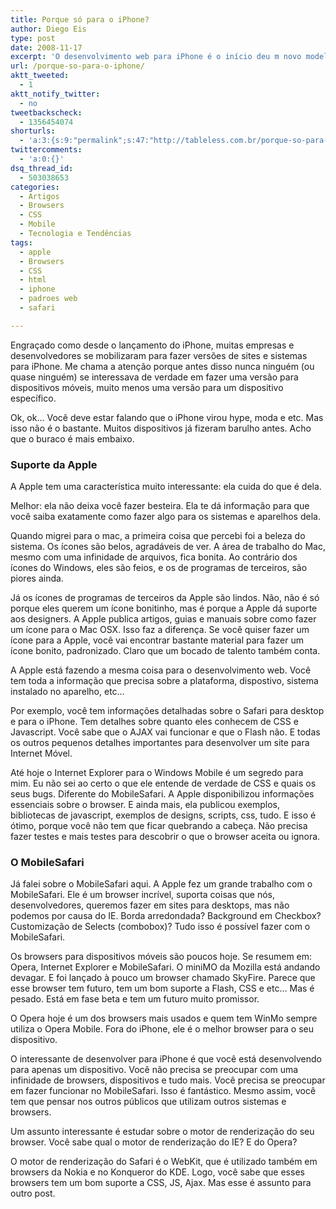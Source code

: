 ```yaml
---
title: Porque só para o iPhone?
author: Diego Eis
type: post
date: 2008-11-17
excerpt: 'O desenvolvimento web para iPhone é o início deu m novo modelo de desenvolvimento web para dispositivos móveis. Os browsers para aparelhos como o iPhone ou aparelhos como os S60 da Nokia, são um novo caminho de navegar. '
url: /porque-so-para-o-iphone/
aktt_tweeted:
  - 1
aktt_notify_twitter:
  - no
tweetbackscheck:
  - 1356454074
shorturls:
  - 'a:3:{s:9:"permalink";s:47:"http://tableless.com.br/porque-so-para-o-iphone";s:7:"tinyurl";s:26:"http://tinyurl.com/3nsgg6h";s:4:"isgd";s:19:"http://is.gd/hT8bId";}'
twittercomments:
  - 'a:0:{}'
dsq_thread_id:
  - 503038653
categories:
  - Artigos
  - Browsers
  - CSS
  - Mobile
  - Tecnologia e Tendências
tags:
  - apple
  - Browsers
  - CSS
  - html
  - iphone
  - padroes web
  - safari

---
```

Engraçado como desde o lançamento do iPhone, muitas empresas e desenvolvedores se mobilizaram para fazer versões de sites e sistemas para iPhone. Me chama a atenção porque antes disso nunca ninguém (ou quase ninguém) se interessava de verdade em fazer uma versão para dispositivos móveis, muito menos uma versão para um dispositivo específico.
  
Ok, ok&#8230; Você deve estar falando que o iPhone virou hype, moda e etc. Mas isso não é o bastante. Muitos dispositivos já fizeram barulho antes. Acho que o buraco é mais embaixo.
  
<!--more-->

### Suporte da Apple

A Apple tem uma característica muito interessante: ela cuida do que é dela.
  
Melhor: ela não deixa você fazer besteira. Ela te dá informação para que você saiba exatamente como fazer algo para os sistemas e aparelhos dela.

Quando migrei para o mac, a primeira coisa que percebi foi a beleza do sistema. Os ícones são belos, agradáveis de ver. A área de trabalho do Mac, mesmo com uma infinidade de arquivos, fica bonita. Ao contrário dos ícones do Windows, eles são feios, e os de programas de terceiros, são piores ainda.
  
Já os ícones de programas de terceiros da Apple são lindos. Não, não é só porque eles querem um ícone bonitinho, mas é porque a Apple dá suporte aos designers. A Apple publica artigos, guias e manuais sobre como fazer um ícone para o Mac OSX. Isso faz a diferença. Se você quiser fazer um ícone para a Apple, você vai encontrar bastante material para fazer um ícone bonito, padronizado. Claro que um bocado de talento também conta.

A Apple está fazendo a mesma coisa para o desenvolvimento web. Você tem toda a informação que precisa sobre a plataforma, dispostivo, sistema instalado no aparelho, etc&#8230;
  
Por exemplo, você tem informações detalhadas sobre o Safari para desktop e para o iPhone. Tem detalhes sobre quanto eles conhecem de CSS e Javascript. Você sabe que o AJAX vai funcionar e que o Flash não. E todas os outros pequenos detalhes importantes para desenvolver um site para Internet Móvel. 

Até hoje o Internet Explorer para o Windows Mobile é um segredo para mim. Eu não sei ao certo o que ele entende de verdade de CSS e quais os seus bugs. Diferente do MobileSafari. A Apple disponibilizou informações essenciais sobre o browser. E ainda mais, ela publicou exemplos, bibliotecas de javascript, exemplos de designs, scripts, css, tudo. E isso é ótimo, porque você não tem que ficar quebrando a cabeça. Não precisa fazer testes e mais testes para descobrir o que o browser aceita ou ignora. 

### O MobileSafari

Já falei sobre o MobileSafari aqui. A Apple fez um grande trabalho com o MobileSafari. Ele é um browser incrível, suporta coisas que nós, desenvolvedores, queremos fazer em sites para desktops, mas não podemos por causa do IE. Borda arredondada? Background em Checkbox? Customização de Selects (combobox)? Tudo isso é possível fazer com o MobileSafari.

Os browsers para dispositivos móveis são poucos hoje. Se resumem em: Opera, Internet Explorer e MobileSafari. O miniMO da Mozilla está andando devagar. E foi lançado à pouco um browser chamado SkyFire. Parece que esse browser tem futuro, tem um bom suporte a Flash, CSS e etc&#8230; Mas é pesado. Está em fase beta e tem um futuro muito promissor.

O Opera hoje é um dos browsers mais usados e quem tem WinMo sempre utiliza o Opera Mobile. Fora do iPhone, ele é o melhor browser para o seu dispositivo.

O interessante de desenvolver para iPhone é que você está desenvolvendo para apenas um dispositivo. Você não precisa se preocupar com uma infinidade de browsers, dispositivos e tudo mais. Você precisa se preocupar em fazer funcionar no MobileSafari. Isso é fantástico. Mesmo assim, você tem que pensar nos outros públicos que utilizam outros sistemas e browsers. 

Um assunto interessante é estudar sobre o motor de renderização do seu browser. Você sabe qual o motor de renderização do IE? E do Opera?
  
O motor de renderização do Safari é o WebKit, que é utilizado também em browsers da Nokia e no Konqueror do KDE. Logo, você sabe que esses browsers tem um bom suporte a CSS, JS, Ajax. Mas esse é assunto para outro post.